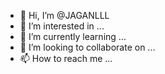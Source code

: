 - 👋 Hi, I’m @JAGANLLL
- 👀 I’m interested in ...
- 🌱 I’m currently learning ...
- 💞️ I’m looking to collaborate on ...
- 📫 How to reach me ...

<!---
JAGANLLL/JAGANLLL is a ✨ special ✨ repository because its `README.md` (this file) appears on your GitHub profile.
You can click the Preview link to take a look at your changes.
--->
